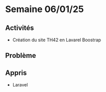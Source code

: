 # Semaine 06/01/25

## Activités
- Création du site TH42 en Lavarel Boostrap

## Problème 

## Appris
- Laravel
